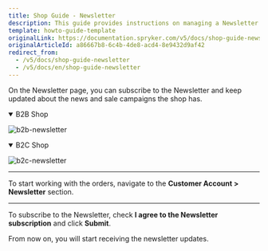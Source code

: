 ```yaml
---
title: Shop Guide - Newsletter
description: This guide provides instructions on managing a Newsletter subscription in a Customer Account in an Spryker-based shop.
template: howto-guide-template
originalLink: https://documentation.spryker.com/v5/docs/shop-guide-newsletter
originalArticleId: a86667b8-6c4b-4de8-acd4-8e9432d9af42
redirect_from:
  - /v5/docs/shop-guide-newsletter
  - /v5/docs/en/shop-guide-newsletter
---
```


On the Newsletter page, you can subscribe to the Newsletter and keep updated about the news and sale campaigns the shop has.
<details open>
<summary>B2B Shop</summary>

![b2b-newsletter](https://spryker.s3.eu-central-1.amazonaws.com/docs/User+Guides/Shop+User+Guides/Customer+Account/Newsletter/b2b-newsletter.png) 

</details>


<details open>
<summary>B2C Shop</summary>

![b2c-newsletter](https://spryker.s3.eu-central-1.amazonaws.com/docs/User+Guides/Shop+User+Guides/Customer+Account/Newsletter/b2c-newsletter.png) 

</details>

***
To start working with the orders, navigate to the **Customer Account > Newsletter** section.
***

To subscribe to the Newsletter, check **I agree to the Newsletter subscription** and click **Submit**. 

From now on, you will start receiving the newsletter updates.

